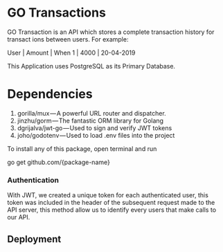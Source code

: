 # GO Transactions

GO Transaction is an API which stores a complete transaction history for transact  ions between users. For example:

User  | Amount | When
1     |  4000  | 20-04-2019

This Application uses PostgreSQL as its Primary Database.

# Dependencies
1. gorilla/mux — A powerful URL router and dispatcher. 
2. jinzhu/gorm — The fantastic ORM library for Golang
3. dgrijalva/jwt-go — Used to sign and verify JWT tokens
4. joho/godotenv — Used to load .env files into the project

To install any of this package, open terminal and run

go get github.com/{package-name}

### Authentication

With JWT, we created a unique token for each authenticated user, this token was included in the header of the subsequent request made to the API server, this method allow us to identify every users that make calls to our API. 

## Deployment




